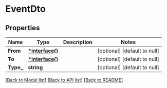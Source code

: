 # EventDto

## Properties
| Name      | Type                               | Description | Notes                        |
| --------- | ---------------------------------- | ----------- | ---------------------------- |
| **From**  | [***interface{}**](interface{}.md) |             | [optional] [default to null] |
| **To**    | [***interface{}**](interface{}.md) |             | [optional] [default to null] |
| **Type_** | **string**                         |             | [optional] [default to null] |

[[Back to Model list]](../README.md#documentation-for-models) [[Back to API list]](../README.md#documentation-for-api-endpoints) [[Back to README]](../README.md)
